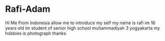 # Rafi-Adam
Hi Me From Indonesia allow me to introduce my self my name is rafi im 16 years old im student of senior high school muhammadiyah 3 yogyakarta my hobbies is photograph thanks
